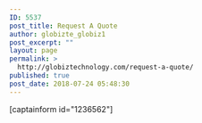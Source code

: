 ```yaml
---
ID: 5537
post_title: Request A Quote
author: globizte_globiz1
post_excerpt: ""
layout: page
permalink: >
  http://globiztechnology.com/request-a-quote/
published: true
post_date: 2018-07-24 05:48:30
---
```

[captainform id="1236562"]
